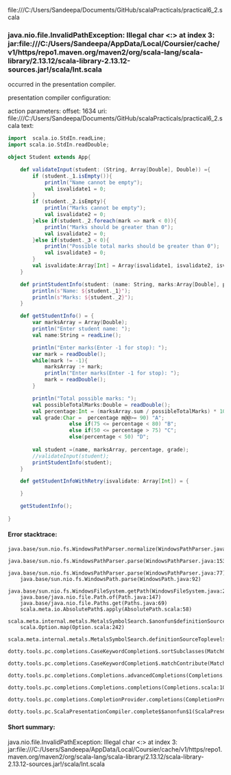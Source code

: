 file:///C:/Users/Sandeepa/Documents/GitHub/scalaPracticals/practical6_2.scala
### java.nio.file.InvalidPathException: Illegal char <:> at index 3: jar:file:///C:/Users/Sandeepa/AppData/Local/Coursier/cache/v1/https/repo1.maven.org/maven2/org/scala-lang/scala-library/2.13.12/scala-library-2.13.12-sources.jar!/scala/Int.scala

occurred in the presentation compiler.

presentation compiler configuration:


action parameters:
offset: 1634
uri: file:///C:/Users/Sandeepa/Documents/GitHub/scalaPracticals/practical6_2.scala
text:
```scala
import  scala.io.StdIn.readLine;
import scala.io.StdIn.readDouble;

object Student extends App{

    def validateInput(student: (String, Array[Double], Double)) ={
        if (student._1.isEmpty()){
            println("Name cannot be empty");
            val isvalidate1 = 0;
        }
        if (student._2.isEmpty){
            println("Marks cannot be empty");
            val isvalidate2 = 0;
        }else if(student._2.foreach(mark => mark < 0)){
            println("Marks should be greater than 0");
            val isvalidate2 = 0;
        }else if(student._3 < 0){
            println("Possible total marks should be greater than 0");
            val isvalidate3 = 0;
        }
        val isvalidate:Array[Int] = Array(isvalidate1, isvalidate2, isvalidate3);
    }

    def printStudentInfo(student: (name: String, marks:Array[Double], percentage:possibleTotalMarks, grade:Char)) ={
        println(s"Name: ${student._1}");
        println(s"Marks: ${student._2}");
    }

    def getStudentInfo() = {
        var marksArray = Array(Double);
        println("Enter student name: ");
        val name:String = readLine();

        println("Enter marks(Enter -1 for stop): ");
        var mark = readDouble();
        while(mark != -1){
            marksArray :+ mark;
            println("Enter marks(Enter -1 for stop): ");
            mark = readDouble();
        }

        println("Total possible marks: ");
        val possibleTotalMarks:Double = readDouble();
        val percentage:Int = (marksArray.sum / possibleTotalMarks) * 100;
        val grade:Char =  percentage m@@>= 90) "A";
                    else if(75 <= percentage < 80) "B";
                    else if(50 <= percentage > 75) "C";
                    else(percentage < 50) "D";
        
        val student =(name, marksArray, percentage, grade);
        //validateInput(student);
        printStudentInfo(student);
    }

    def getStudentInfoWithRetry(isvalidate: Array[Int]) = {

    }

    getStudentInfo();
    
}
```



#### Error stacktrace:

```
java.base/sun.nio.fs.WindowsPathParser.normalize(WindowsPathParser.java:182)
	java.base/sun.nio.fs.WindowsPathParser.parse(WindowsPathParser.java:153)
	java.base/sun.nio.fs.WindowsPathParser.parse(WindowsPathParser.java:77)
	java.base/sun.nio.fs.WindowsPath.parse(WindowsPath.java:92)
	java.base/sun.nio.fs.WindowsFileSystem.getPath(WindowsFileSystem.java:232)
	java.base/java.nio.file.Path.of(Path.java:147)
	java.base/java.nio.file.Paths.get(Paths.java:69)
	scala.meta.io.AbsolutePath$.apply(AbsolutePath.scala:58)
	scala.meta.internal.metals.MetalsSymbolSearch.$anonfun$definitionSourceToplevels$2(MetalsSymbolSearch.scala:70)
	scala.Option.map(Option.scala:242)
	scala.meta.internal.metals.MetalsSymbolSearch.definitionSourceToplevels(MetalsSymbolSearch.scala:69)
	dotty.tools.pc.completions.CaseKeywordCompletion$.sortSubclasses(MatchCaseCompletions.scala:326)
	dotty.tools.pc.completions.CaseKeywordCompletion$.matchContribute(MatchCaseCompletions.scala:276)
	dotty.tools.pc.completions.Completions.advancedCompletions(Completions.scala:307)
	dotty.tools.pc.completions.Completions.completions(Completions.scala:109)
	dotty.tools.pc.completions.CompletionProvider.completions(CompletionProvider.scala:90)
	dotty.tools.pc.ScalaPresentationCompiler.complete$$anonfun$1(ScalaPresentationCompiler.scala:146)
```
#### Short summary: 

java.nio.file.InvalidPathException: Illegal char <:> at index 3: jar:file:///C:/Users/Sandeepa/AppData/Local/Coursier/cache/v1/https/repo1.maven.org/maven2/org/scala-lang/scala-library/2.13.12/scala-library-2.13.12-sources.jar!/scala/Int.scala